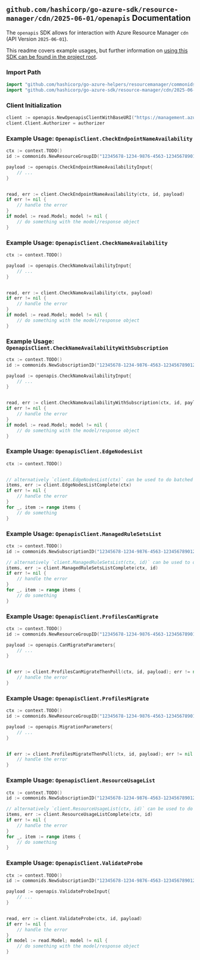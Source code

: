 
## `github.com/hashicorp/go-azure-sdk/resource-manager/cdn/2025-06-01/openapis` Documentation

The `openapis` SDK allows for interaction with Azure Resource Manager `cdn` (API Version `2025-06-01`).

This readme covers example usages, but further information on [using this SDK can be found in the project root](https://github.com/hashicorp/go-azure-sdk/tree/main/docs).

### Import Path

```go
import "github.com/hashicorp/go-azure-helpers/resourcemanager/commonids"
import "github.com/hashicorp/go-azure-sdk/resource-manager/cdn/2025-06-01/openapis"
```


### Client Initialization

```go
client := openapis.NewOpenapisClientWithBaseURI("https://management.azure.com")
client.Client.Authorizer = authorizer
```


### Example Usage: `OpenapisClient.CheckEndpointNameAvailability`

```go
ctx := context.TODO()
id := commonids.NewResourceGroupID("12345678-1234-9876-4563-123456789012", "example-resource-group")

payload := openapis.CheckEndpointNameAvailabilityInput{
	// ...
}


read, err := client.CheckEndpointNameAvailability(ctx, id, payload)
if err != nil {
	// handle the error
}
if model := read.Model; model != nil {
	// do something with the model/response object
}
```


### Example Usage: `OpenapisClient.CheckNameAvailability`

```go
ctx := context.TODO()

payload := openapis.CheckNameAvailabilityInput{
	// ...
}


read, err := client.CheckNameAvailability(ctx, payload)
if err != nil {
	// handle the error
}
if model := read.Model; model != nil {
	// do something with the model/response object
}
```


### Example Usage: `OpenapisClient.CheckNameAvailabilityWithSubscription`

```go
ctx := context.TODO()
id := commonids.NewSubscriptionID("12345678-1234-9876-4563-123456789012")

payload := openapis.CheckNameAvailabilityInput{
	// ...
}


read, err := client.CheckNameAvailabilityWithSubscription(ctx, id, payload)
if err != nil {
	// handle the error
}
if model := read.Model; model != nil {
	// do something with the model/response object
}
```


### Example Usage: `OpenapisClient.EdgeNodesList`

```go
ctx := context.TODO()


// alternatively `client.EdgeNodesList(ctx)` can be used to do batched pagination
items, err := client.EdgeNodesListComplete(ctx)
if err != nil {
	// handle the error
}
for _, item := range items {
	// do something
}
```


### Example Usage: `OpenapisClient.ManagedRuleSetsList`

```go
ctx := context.TODO()
id := commonids.NewSubscriptionID("12345678-1234-9876-4563-123456789012")

// alternatively `client.ManagedRuleSetsList(ctx, id)` can be used to do batched pagination
items, err := client.ManagedRuleSetsListComplete(ctx, id)
if err != nil {
	// handle the error
}
for _, item := range items {
	// do something
}
```


### Example Usage: `OpenapisClient.ProfilesCanMigrate`

```go
ctx := context.TODO()
id := commonids.NewResourceGroupID("12345678-1234-9876-4563-123456789012", "example-resource-group")

payload := openapis.CanMigrateParameters{
	// ...
}


if err := client.ProfilesCanMigrateThenPoll(ctx, id, payload); err != nil {
	// handle the error
}
```


### Example Usage: `OpenapisClient.ProfilesMigrate`

```go
ctx := context.TODO()
id := commonids.NewResourceGroupID("12345678-1234-9876-4563-123456789012", "example-resource-group")

payload := openapis.MigrationParameters{
	// ...
}


if err := client.ProfilesMigrateThenPoll(ctx, id, payload); err != nil {
	// handle the error
}
```


### Example Usage: `OpenapisClient.ResourceUsageList`

```go
ctx := context.TODO()
id := commonids.NewSubscriptionID("12345678-1234-9876-4563-123456789012")

// alternatively `client.ResourceUsageList(ctx, id)` can be used to do batched pagination
items, err := client.ResourceUsageListComplete(ctx, id)
if err != nil {
	// handle the error
}
for _, item := range items {
	// do something
}
```


### Example Usage: `OpenapisClient.ValidateProbe`

```go
ctx := context.TODO()
id := commonids.NewSubscriptionID("12345678-1234-9876-4563-123456789012")

payload := openapis.ValidateProbeInput{
	// ...
}


read, err := client.ValidateProbe(ctx, id, payload)
if err != nil {
	// handle the error
}
if model := read.Model; model != nil {
	// do something with the model/response object
}
```
